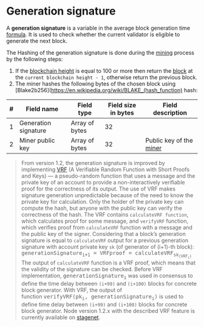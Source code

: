 # Generation signature

A **generation signature** is a variable in the average block generation time [formula](/blockchain/waves-protocol/fair-pos.md). It is used to check whether the current validator is eligible to generate the next block.

The Hashing of the generation signature is done during the [mining](/blockchain/mining.md) process by the following steps:

1. If the [blockchain height](/blockchain/blockchain/blockchain-height.md) is equal to 100 or more then return the [block](/blockchain/block.md) at the `current blockchain height - 1`, otherwise return the previous block.
2. The miner hashes the following bytes of the chosen block using [Blake2b256](https://en.wikipedia.org/wiki/BLAKE_(hash_function) hash:

| # | Field name  | Field type  | Field size in bytes  | Field description |
|---|---|---|---|---|
| 1  | Generation signature  | Array of bytes  | 32  |   |
| 2  | Miner public key | Array of bytes | 32 | Public key of the [miner](/blockchain/mining/miner.md) |

> From version 1.2, the generation signature is improved by implementing [VRF](https://tools.ietf.org/html/draft-irtf-cfrg-vrf-04) (A Verifiable Random Function with Short Proofs and Keys) — a pseudo-random function that uses a message and the private key of an account to provide a non-interactively verifiable proof for the correctness of its output. The use of VRF makes signature generation unpredictable because of the need to know the private key for calculation. Only the holder of the private key can compute the hash, but anyone with the public key can verify the correctness of the hash.
The VRF contains `calculateVRF function`, which calculates proof for some message, and `verifyVRF` function, which verifies proof from `calculateVRF` function with a message and the public key of the signer.
Considering that a block’s generation signature is equal to `calculateVRF` output for a previous generation signature with account private key `sk` (of generator of (i+1)-th block):
<kbd>generationSignature<sub>i+1</sub> = VRFproof = calculateVRF<sub>sk<sub>(VRF<sub>i</sub>)</kbd>
The output of `calculateVRF` function is a VRF proof, which means that the validity of the signature can be checked. Before VRF implementation, <kbd>generationSignature<sub>i</sub></kbd> was used in consensus to define the time delay between `(i+99)` and `(i+100)` blocks for concrete block generator. With VRF, the output of function <kbd>verifyVRF(pk<sub>i</sub>, generationSignature<sub>i</sub>)</kbd> is used to define time delay between `(i+99)` and `(i+100)` blocks for concrete block generator.
Node version 1.2.x with the described VRF feature is currently available on [stagenet](/blockchain/blockchain-network/stage-network.md).
